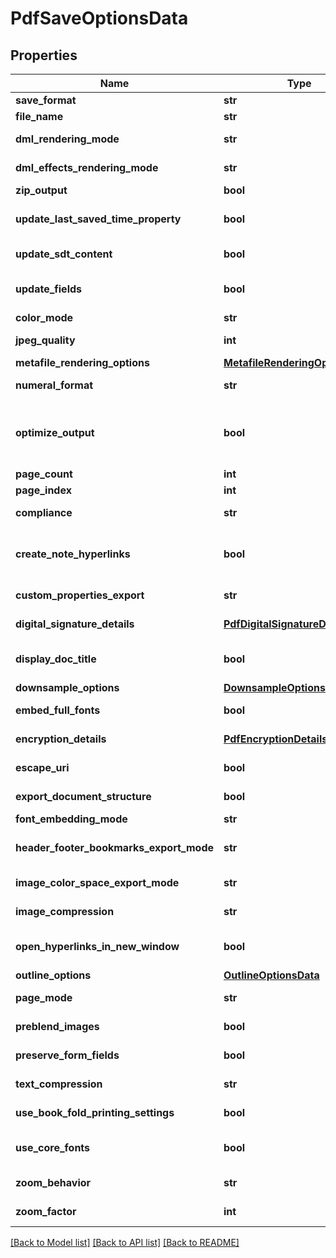 # PdfSaveOptionsData

## Properties
Name | Type | Description | Notes
------------ | ------------- | ------------- | -------------
**save_format** | **str** | Gets or sets format of save. | [optional] 
**file_name** | **str** | Gets or sets name of destination file. | [optional] 
**dml_rendering_mode** | **str** | Gets or sets a value determining how DrawingML shapes are rendered. { Fallback | DrawingML }. | [optional] 
**dml_effects_rendering_mode** | **str** | Gets or sets a value determining how DrawingML effects are rendered. { Simplified | None | Fine }. | [optional] 
**zip_output** | **bool** | Gets or sets controls zip output or not. Default value is false. | [optional] 
**update_last_saved_time_property** | **bool** | Gets or sets a value determining whether the Aspose.Words.Properties.BuiltInDocumentProperties.LastSavedTime property is updated before saving. | [optional] 
**update_sdt_content** | **bool** | Gets or sets value determining whether content of  is updated before saving. | [optional] 
**update_fields** | **bool** | Gets or sets a value determining if fields should be updated before saving the document to a fixed page format. Default value for this property is. true | [optional] 
**color_mode** | **str** | Gets or sets a value determining how colors are rendered. { Normal | Grayscale}. | [optional] 
**jpeg_quality** | **int** | Gets or sets determines the quality of the JPEG images inside PDF document. | [optional] 
**metafile_rendering_options** | [**MetafileRenderingOptionsData**](MetafileRenderingOptionsData.md) | Gets or sets allows to specify metafile rendering options. | [optional] 
**numeral_format** | **str** | Gets or sets indicates the symbol set that is used to represent numbers while rendering to fixed page formats. | [optional] 
**optimize_output** | **bool** | Gets or sets flag indicates whether it is required to optimize output of XPS. If this flag is set redundant nested canvases and empty canvases are removed, also neighbor glyphs with the same formatting are concatenated. Note: The accuracy of the content display may be affected if this property is set to true.  Default is false. | [optional] 
**page_count** | **int** | Gets or sets determines number of pages to render. | [optional] 
**page_index** | **int** | Gets or sets determines 0-based index of the first page to render. | [optional] 
**compliance** | **str** | Gets or sets specifies the PDF standards compliance level for output documents. | [optional] 
**create_note_hyperlinks** | **bool** | Gets or sets specifies whether to convert footnote/endnote references in main text story into active hyperlinks. When clicked the hyperlink will lead to the corresponding footnote/endnote. Default is false. | [optional] 
**custom_properties_export** | **str** | Gets or sets a value determining the way  are exported to PDF file. Default value is . | [optional] 
**digital_signature_details** | [**PdfDigitalSignatureDetailsData**](PdfDigitalSignatureDetailsData.md) | Gets or sets specifies the details for signing the output PDF document. | [optional] 
**display_doc_title** | **bool** | Gets or sets a flag specifying whether the window’s title bar should display the document title taken from the Title entry of the document information dictionary. | [optional] 
**downsample_options** | [**DownsampleOptionsData**](DownsampleOptionsData.md) | Gets or sets allows to specify downsample options. | [optional] 
**embed_full_fonts** | **bool** | Gets or sets controls how fonts are embedded into the resulting PDF documents. | [optional] 
**encryption_details** | [**PdfEncryptionDetailsData**](PdfEncryptionDetailsData.md) | Gets or sets specifies the details for encrypting the output PDF document. | [optional] 
**escape_uri** | **bool** | Gets or sets a flag specifying whether URI should be escaped before writing.              | [optional] 
**export_document_structure** | **bool** | Gets or sets determines whether or not to export document structure. | [optional] 
**font_embedding_mode** | **str** | Gets or sets specifies the font embedding mode. | [optional] 
**header_footer_bookmarks_export_mode** | **str** | Gets or sets determines how bookmarks in headers/footers are exported. The default value is Aspose.Words.Saving.HeaderFooterBookmarksExportMode.All. | [optional] 
**image_color_space_export_mode** | **str** | Gets or sets specifies how the color space will be selected for the images in PDF document. | [optional] 
**image_compression** | **str** | Gets or sets specifies compression type to be used for all images in the document. | [optional] 
**open_hyperlinks_in_new_window** | **bool** | Gets or sets determines whether hyperlinks in the output Pdf document are forced to be opened in a new window (or tab) of a browser. | [optional] 
**outline_options** | [**OutlineOptionsData**](OutlineOptionsData.md) | Gets or sets allows to specify outline options. | [optional] 
**page_mode** | **str** | Gets or sets specifies how the PDF document should be displayed when opened in the PDF reader. | [optional] 
**preblend_images** | **bool** | Gets or sets a value determining whether or not to preblend transparent images with black background color. | [optional] 
**preserve_form_fields** | **bool** | Gets or sets specifies whether to preserve Microsoft Word form fields as form fields in PDF or convert them to text. | [optional] 
**text_compression** | **str** | Gets or sets specifies compression type to be used for all textual content in the document. | [optional] 
**use_book_fold_printing_settings** | **bool** | Gets or sets determines whether the document should be saved using a booklet printing layout. | [optional] 
**use_core_fonts** | **bool** | Gets or sets determines whether or not to substitute TrueType fonts Arial, Times New Roman, Courier New and Symbol with core PDF Type 1 fonts. | [optional] 
**zoom_behavior** | **str** | Gets or sets determines what type of zoom should be applied when a document is opened with a PDF viewer. | [optional] 
**zoom_factor** | **int** | Gets or sets determines zoom factor (in percentages) for a document. | [optional] 

[[Back to Model list]](../README.md#documentation-for-models) [[Back to API list]](../README.md#documentation-for-api-endpoints) [[Back to README]](../README.md)


